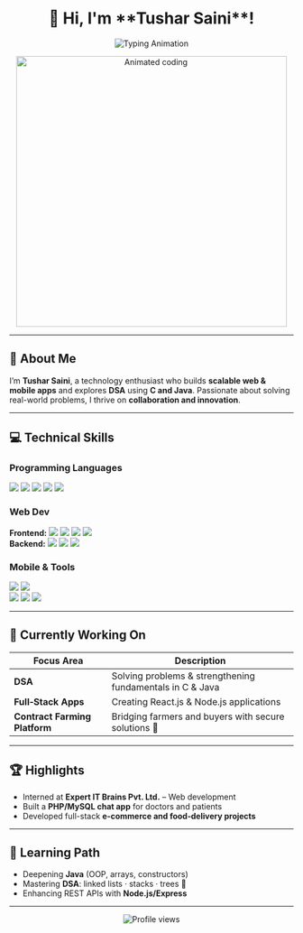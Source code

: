 <h1 align="center">👋 Hi, I'm **Tushar Saini**!</h1>

<p align="center">
  <img src="https://readme-typing-svg.herokuapp.com?font=Fira+Code&size=26&duration=3000&pause=1000&center=true&width=500&lines=🎓+Software+Engineer+|+Web+%26+App+Developer;🚀+Building+Real‑World+Solutions;🌱+Learning+Java+%26+DSA" alt="Typing Animation"/>
</p>

<p align="center">
  <img src="https://media.giphy.com/media/3o7aD5tv1ogNBtDhDi/giphy.gif" alt="Animated coding" width="480"/>
</p>

---

## 🧭 About Me
I’m **Tushar Saini**, a technology enthusiast who builds **scalable web & mobile apps** and explores **DSA** using **C and Java**. Passionate about solving real-world problems, I thrive on **collaboration and innovation**.

---

## 💻 Technical Skills

### Programming Languages  
<img src="https://img.shields.io/badge/Python-3670A0?style=flat&logo=python&logoColor=white"/>  
<img src="https://img.shields.io/badge/C-00599C?style=flat&logo=c&logoColor=white"/>  
<img src="https://img.shields.io/badge/Java-Basics-orange?style=flat&logo=java&logoColor=white"/>  
<img src="https://img.shields.io/badge/JavaScript-000000?style=flat&logo=javascript"/>  
<img src="https://img.shields.io/badge/PHP-777BB4?style=flat&logo=php&logoColor=white"/>

### Web Dev  
**Frontend:** <img src="https://img.shields.io/badge/HTML5-E34F26?style=flat&logo=html5"/> <img src="https://img.shields.io/badge/CSS3-1572B6?style=flat&logo=css3"/> <img src="https://img.shields.io/badge/Bootstrap-563D7C?style=flat&logo=bootstrap"/> <img src="https://img.shields.io/badge/React-20232A?style=flat&logo=react&logoColor=61DAFB"/>  
**Backend:** <img src="https://img.shields.io/badge/Node.js-43853D?style=flat&logo=node.js&logoColor=white"/> <img src="https://img.shields.io/badge/Express.js-000000?style=flat&logo=express&logoColor=white"/> <img src="https://img.shields.io/badge/MySQL-4479A1?style=flat&logo=mysql&logoColor=white"/>

### Mobile & Tools  
<img src="https://img.shields.io/badge/Flutter-02569B?style=flat&logo=flutter&logoColor=white"/> <img src="https://img.shields.io/badge/FlutterFlow-6200EA?style=flat&logo=flutter"/>  
<img src="https://img.shields.io/badge/Git-F05032?style=flat&logo=git&logoColor=white"/> <img src="https://img.shields.io/badge/VSCodium-007ACC?style=flat&logo=visual-studio-code"/> <img src="https://img.shields.io/badge/Postman-FF6C37?style=flat&logo=postman&logoColor=white"/>

---

## 🚀 Currently Working On
| Focus Area | Description |
|------------|-------------|
| **DSA** | Solving problems & strengthening fundamentals in C & Java |
| **Full‑Stack Apps** | Creating React.js & Node.js applications |
| **Contract Farming Platform** | Bridging farmers and buyers with secure solutions 🌾 |

---

## 🏆 Highlights
- Interned at **Expert IT Brains Pvt. Ltd.** – Web development
- Built a **PHP/MySQL chat app** for doctors and patients
- Developed full-stack **e‑commerce and food‑delivery projects**

---

## 🌱 Learning Path
- Deepening **Java** (OOP, arrays, constructors)
- Mastering **DSA**: linked lists · stacks · trees 🌳
- Enhancing REST APIs with **Node.js/Express**

---

<p align="center">
  <img src="https://komarev.com/ghpvc/?username=tusharsaini&label=Profile%20views&color=0e75b6&style=flat" alt="Profile views"/>
</p>
